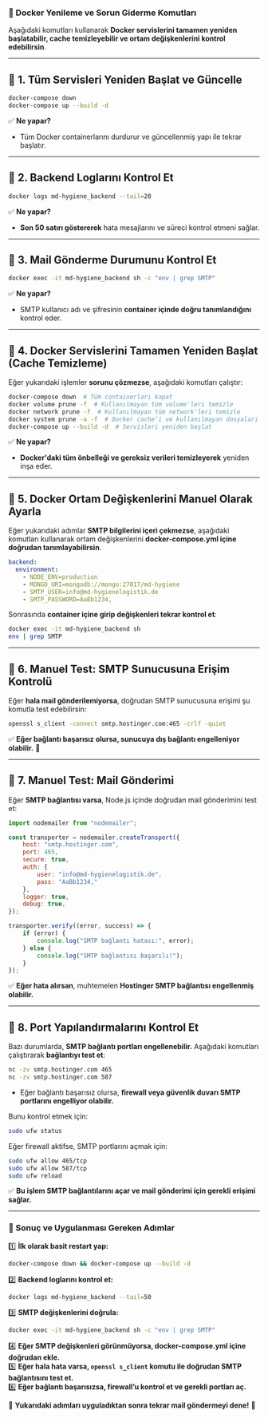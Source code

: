 ### **🚀 Docker Yenileme ve Sorun Giderme Komutları**  
Aşağıdaki komutları kullanarak **Docker servislerini tamamen yeniden başlatabilir, cache temizleyebilir ve ortam değişkenlerini kontrol edebilirsin**.

---

## **📌 1. Tüm Servisleri Yeniden Başlat ve Güncelle**
```bash
docker-compose down
docker-compose up --build -d
```
✅ **Ne yapar?**  
- Tüm Docker containerlarını durdurur ve güncellenmiş yapı ile tekrar başlatır.

---

## **📌 2. Backend Loglarını Kontrol Et**
```bash
docker logs md-hygiene_backend --tail=20
```
✅ **Ne yapar?**  
- **Son 50 satırı göstererek** hata mesajlarını ve süreci kontrol etmeni sağlar.

---

## **📌 3. Mail Gönderme Durumunu Kontrol Et**
```bash
docker exec -it md-hygiene_backend sh -c "env | grep SMTP"
```
✅ **Ne yapar?**  
- SMTP kullanıcı adı ve şifresinin **container içinde doğru tanımlandığını** kontrol eder.

---

## **📌 4. Docker Servislerini Tamamen Yeniden Başlat (Cache Temizleme)**
Eğer yukarıdaki işlemler **sorunu çözmezse**, aşağıdaki komutları çalıştır:

```bash
docker-compose down  # Tüm containerları kapat
docker volume prune -f  # Kullanılmayan tüm volume'leri temizle
docker network prune -f  # Kullanılmayan tüm network'leri temizle
docker system prune -a -f  # Docker cache’i ve kullanılmayan dosyaları temizle
docker-compose up --build -d  # Servisleri yeniden başlat
```
✅ **Ne yapar?**  
- **Docker'daki tüm önbelleği ve gereksiz verileri temizleyerek** yeniden inşa eder.

---

## **📌 5. Docker Ortam Değişkenlerini Manuel Olarak Ayarla**
Eğer yukarıdaki adımlar **SMTP bilgilerini içeri çekmezse**, aşağıdaki komutları kullanarak ortam değişkenlerini **docker-compose.yml içine doğrudan tanımlayabilirsin**.

```yaml
backend:
  environment:
    - NODE_ENV=production
    - MONGO_URI=mongodb://mongo:27017/md-hygiene
    - SMTP_USER=info@md-hygienelogistik.de
    - SMTP_PASSWORD=AaBb1234,
```
Sonrasında **container içine girip değişkenleri tekrar kontrol et**:
```bash
docker exec -it md-hygiene_backend sh
env | grep SMTP
```

---

## **📌 6. Manuel Test: SMTP Sunucusuna Erişim Kontrolü**
Eğer **hala mail gönderilemiyorsa**, doğrudan SMTP sunucusuna erişimi şu komutla test edebilirsin:

```bash
openssl s_client -connect smtp.hostinger.com:465 -crlf -quiet
```
✅ **Eğer bağlantı başarısız olursa, sunucuya dış bağlantı engelleniyor olabilir.** 🔴

---

## **📌 7. Manuel Test: Mail Gönderimi**
Eğer **SMTP bağlantısı varsa**, Node.js içinde doğrudan mail gönderimini test et:

```javascript
import nodemailer from "nodemailer";

const transporter = nodemailer.createTransport({
    host: "smtp.hostinger.com",
    port: 465,
    secure: true,
    auth: {
        user: "info@md-hygienelogistik.de",
        pass: "AaBb1234,"
    },
    logger: true,
    debug: true,
});

transporter.verify((error, success) => {
    if (error) {
        console.log("SMTP bağlantı hatası:", error);
    } else {
        console.log("SMTP bağlantısı başarılı!");
    }
});
```
✅ **Eğer hata alırsan**, muhtemelen **Hostinger SMTP bağlantısı engellenmiş olabilir.**

---

## **📌 8. Port Yapılandırmalarını Kontrol Et**
Bazı durumlarda, **SMTP bağlantı portları engellenebilir.** Aşağıdaki komutları çalıştırarak **bağlantıyı test et**:

```bash
nc -zv smtp.hostinger.com 465
nc -zv smtp.hostinger.com 587
```
- Eğer bağlantı başarısız olursa, **firewall veya güvenlik duvarı SMTP portlarını engelliyor olabilir.**  

Bunu kontrol etmek için:
```bash
sudo ufw status
```
Eğer firewall aktifse, SMTP portlarını açmak için:
```bash
sudo ufw allow 465/tcp
sudo ufw allow 587/tcp
sudo ufw reload
```
✅ **Bu işlem SMTP bağlantılarını açar ve mail gönderimi için gerekli erişimi sağlar.**

---

### **📌 Sonuç ve Uygulanması Gereken Adımlar**  
1️⃣ **İlk olarak basit restart yap:**  
   ```bash
   docker-compose down && docker-compose up --build -d
   ```
2️⃣ **Backend loglarını kontrol et:**  
   ```bash
   docker logs md-hygiene_backend --tail=50
   ```
3️⃣ **SMTP değişkenlerini doğrula:**  
   ```bash
   docker exec -it md-hygiene_backend sh -c "env | grep SMTP"
   ```
4️⃣ **Eğer SMTP değişkenleri görünmüyorsa, docker-compose.yml içine doğrudan ekle.**  
5️⃣ **Eğer hala hata varsa, `openssl s_client` komutu ile doğrudan SMTP bağlantısını test et.**  
6️⃣ **Eğer bağlantı başarısızsa, firewall’u kontrol et ve gerekli portları aç.**

🔹 **Yukarıdaki adımları uyguladıktan sonra tekrar mail göndermeyi dene!** 🚀